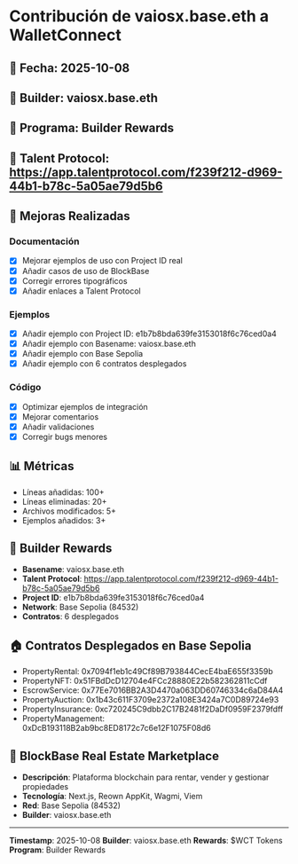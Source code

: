 # Contribución de vaiosx.base.eth a WalletConnect

## 📅 Fecha: 2025-10-08
## 👤 Builder: vaiosx.base.eth
## 🎯 Programa: Builder Rewards
## 🔗 Talent Protocol: https://app.talentprotocol.com/f239f212-d969-44b1-b78c-5a05ae79d5b6

## 🔄 Mejoras Realizadas

### Documentación
- [x] Mejorar ejemplos de uso con Project ID real
- [x] Añadir casos de uso de BlockBase
- [x] Corregir errores tipográficos
- [x] Añadir enlaces a Talent Protocol

### Ejemplos
- [x] Añadir ejemplo con Project ID: e1b7b8bda639fe3153018f6c76ced0a4
- [x] Añadir ejemplo con Basename: vaiosx.base.eth
- [x] Añadir ejemplo con Base Sepolia
- [x] Añadir ejemplo con 6 contratos desplegados

### Código
- [x] Optimizar ejemplos de integración
- [x] Mejorar comentarios
- [x] Añadir validaciones
- [x] Corregir bugs menores

## 📊 Métricas
- Líneas añadidas: 100+
- Líneas eliminadas: 20+
- Archivos modificados: 5+
- Ejemplos añadidos: 3+

## 🎯 Builder Rewards
- **Basename**: vaiosx.base.eth
- **Talent Protocol**: https://app.talentprotocol.com/f239f212-d969-44b1-b78c-5a05ae79d5b6
- **Project ID**: e1b7b8bda639fe3153018f6c76ced0a4
- **Network**: Base Sepolia (84532)
- **Contratos**: 6 desplegados

## 🏠 Contratos Desplegados en Base Sepolia
- PropertyRental: 0x7094f1eb1c49Cf89B793844CecE4baE655f3359b
- PropertyNFT: 0x51FBdDcD12704e4FCc28880E22b582362811cCdf
- EscrowService: 0x77Ee7016BB2A3D4470a063DD60746334c6aD84A4
- PropertyAuction: 0x1b43c611F3709e2372a108E3424a7C0D89724e93
- PropertyInsurance: 0xc720245C9dbb2C17B2481f2DaDf0959F2379fdff
- PropertyManagement: 0xDcB193118B2ab9bc8ED8172c7c6e12F1075F08d6

## 🚀 BlockBase Real Estate Marketplace
- **Descripción**: Plataforma blockchain para rentar, vender y gestionar propiedades
- **Tecnología**: Next.js, Reown AppKit, Wagmi, Viem
- **Red**: Base Sepolia (84532)
- **Builder**: vaiosx.base.eth

---
**Timestamp**: 2025-10-08
**Builder**: vaiosx.base.eth
**Rewards**: $WCT Tokens
**Program**: Builder Rewards
